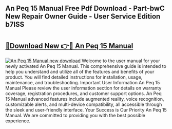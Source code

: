 ## An Peq 15 Manual Free Pdf Download - Part-bwC New Repair Owner Guide - User Service Edition b7lSS

# <h2><a href="http://bc43860.oget.top/?id=An+Peq+15+Manual">🔗Download New 👉🔴 An Peq 15 Manual</a></h2>

[![An Peq 15 Manual new download](https://i.imgur.com/5g1atiW.png)](http://bc43860.oget.top/?id=An+Peq+15+Manual)
Welcome to the user manual for your newly activated An Peq 15 Manual. This comprehensive guide is intended to help you understand and utilize all of the features and benefits of your product. You will find detailed instructions for installation, usage, maintenance, and troubleshooting. Important User Information An Peq 15 Manual Please review the user information section for details on warranty coverage, registration procedures, and customer support options. An Peq 15 Manual advanced features include augmented reality, voice recognition, customizable alerts, and multi-device compatibility, all accessible through the sleek and user-friendly interface. Your Success is Our Priority An Peq 15 Manual. We are committed to providing you with the best possible experience.
